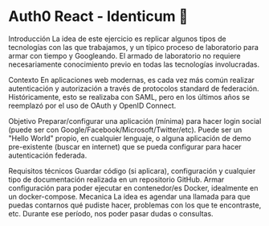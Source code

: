 #  Auth0 React - Identicum 🔐

Introducción
La idea de este ejercicio es replicar algunos tipos de tecnologías con las que trabajamos, y un típico proceso de laboratorio para armar con tiempo y Googleando.
El armado de laboratorio no requiere necesariamente conocimiento previo en todas las tecnologías involucradas.

Contexto
En aplicaciones web modernas, es cada vez más común realizar autenticación y autorización a través de protocolos standard de federación. Históricamente, esto se realizaba con SAML, pero en los últimos años se reemplazó por el uso de OAuth y OpenID Connect.

Objetivo
Preparar/configurar una aplicación (mínima) para hacer login social (puede ser con Google/Facebook/Microsoft/Twitter/etc).
Puede ser un "Hello World" propio, en cualquier lenguaje, o alguna aplicación de demo pre-existente (buscar en internet) que se pueda configurar para hacer autenticación federada.
 
Requisitos técnicos
Guardar código (si aplicara), configuración y cualquier tipo de documentación realizada en un repositorio GitHub.
Armar configuración para poder ejecutar en contenedor/es Docker, idealmente en un docker-compose.
Mecanica
La idea es agendar una llamada para que puedas contarnos qué pudiste hacer, problemas con los que te encontraste, etc.
Durante ese período, nos poder pasar dudas o consultas.
